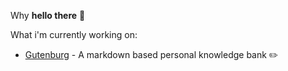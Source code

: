 Why **hello there** 👋

What i'm currently working on:
 - [Gutenburg](https://github.com/BrennanMcDonald/Gutenburg) - A markdown based personal knowledge bank ✏️
